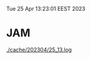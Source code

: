 Tue 25 Apr 13:23:01 EEST 2023
# JAM
<a href='./cache/202304/25_13.log'>./cache/202304/25_13.log</a>
